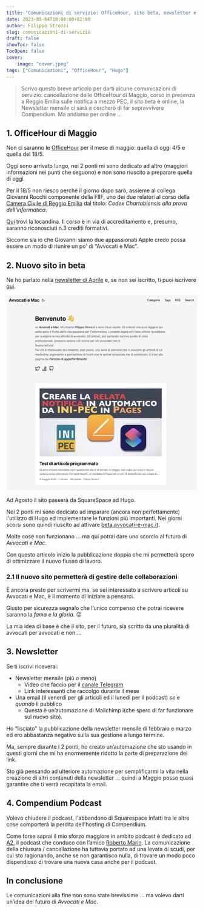 ```yaml
---
title: "Comunicazioni di servizio: OfficeHour, sito beta, newsletter e Compendium"
date: 2023-05-04T10:00:00+02:00
author: Filippo Strozzi
slug: comunicazioni-di-servizio
draft: false
showToc: false
TocOpen: false
cover:
    image: "cover.jpeg"
tags: ["Comunicazioni", "OfficeHour", "Hugo"]
---
```


> Scrivo questo breve articolo per darti alcune comunicazioni di servizio: cancellazione delle OfficeHour di Maggio, corso in presenza a Reggio Emilia sulle notifica a mezzo PEC, il sito beta è online, la Newsletter mensile ci sarà e cercherò di far sopravvivere Compendium.
> Ma andiamo per ordine …
 
## 1. OfficeHour di Maggio

Non ci saranno le  [OfficeHour](https://www.avvocati-e-mac.it/blog/2022/11/14/aggiornamento-canale-youtube-ed-office-hour) per il mese di maggio: quella di oggi 4/5 e quella del 18/5.

Oggi sono arrivato lungo, nei 2 ponti mi sono dedicato ad altro (maggiori informazioni nei punti che seguono) e non sono riuscito a preparare quella di oggi.

Per il 18/5 non riesco perché il giorno dopo sarò, assieme al collega Giovanni Rocchi componente della FIIF,  uno dei due relatori al corso della [Camera Civile di Reggio Emilia](https://cameracivilereggioemilia.net) dal titolo: _Codex Chartabiensis alla prova dell'informatica_.

[Qui]() trovi la locandina. Il corso è in via di accreditamento e, presumo, saranno riconosciuti n.3 crediti formativi. 

Siccome sia io che Giovanni siamo due appassionati Apple credo possa essere un modo di riunire un po' di “Avvocati e Mac".

## 2. Nuovo sito in beta

Ne ho parlato nella [newsletter di Aprile](http://us12.campaign-archive.com/?u=d5cc1dd818aaf16276c0c20d6&id=27c99e2ddb) e, se non sei iscritto, ti puoi iscrivere [qui](https://www.avvocati-e-mac.it/mailinglist).

![Immagine della situazione attuale della versione beta del sito](001-beta-sito.png)

Ad Agosto il sito passerà da SquareSpace ad Hugo. 

Nei 2 ponti mi sono dedicato ad imparare (ancora non perfettamente) l'utilizzo di Hugo ed implementare le funzioni più importanti. Nei giorni scorsi sono quindi riuscito ad attivare [beta.avvocati-e-mac.it](https://beta.avvocati-e-mac.it/).

Molte cose non funzionano … ma qui potrai dare uno scorcio al futuro di _Avvocati e Mac_.

Con questo articolo inizio la pubblicazione doppia che mi permetterà spero di ottimizzare il nuovo flusso di lavoro.


### 2.1 Il nuovo sito permetterà di gestire delle collaborazioni

È ancora presto per scrivermi ma, se sei interessato a scrivere articoli su Avvocati e Mac, è il momento di iniziare a pensarci.

Giusto per sicurezza segnalo che l’unico compenso che potrai ricevere saranno la _fama e la gloria_. 😜

La mia idea di base è che il sito, per il futuro, sia scritto da una pluralità di avvocati per avvocati e non …

## 3. Newsletter

Se ti iscrivi riceverai:
- Newsletter mensile (più o meno)
	- Video che faccio per il [canale Telegram](https://t.me/+Oam6bbOkt5JiZmRk)
	- Link interessanti che raccolgo durante il mese
- Una email (il venerdì per gli articoli ed il lunedì per il podcast) _se_ e _quando_ li pubblico
	- Questa è un’automazione di Mailchimp i(che spero di far funzionare sul nuovo sito).

Ho “lisciato” la pubblicazione della newsletter mensile di febbraio e marzo ed ero abbastanza negativo sulla sua gestione a lungo termine.

Ma, sempre durante i 2 ponti, ho creato un’automazione che sto usando in questi giorni che mi ha enormemente ridotto la parte di preparazione dei link.

Sto già pensando ad ulteriore automazione per semplificarmi la vita nella creazione di altri contenuti della newsletter … quindi a Maggio posso quasi garantire che ti verrà recapitata la email.

## 4. Compendium Podcast

Volevo chiudere il podcast, l'abbandono di Squarespace infatti tra le altre cose comporterà la perdita dell’hosting di Compendium.

Come forse saprai il mio sforzo maggiore in ambito podcast è dedicato ad [A2](http://a2podcast.it), il podcast che conduco con l’amico [Roberto Marin](https://a2podcast.fireside.fm/hosts/roberto). 
La comunicazione della chiusura / cancellazione ha tuttavia portato ad una levata di scudi, per cui sto ragionando, anche se non garantisco nulla, di trovare un modo poco dispendioso di trovare una nuova casa anche per il podcast.

## In conclusione

Le comunicazioni alla fine non sono state brevissime … ma volevo darti un’idea del futuro di _Avvocati e Mac_.
